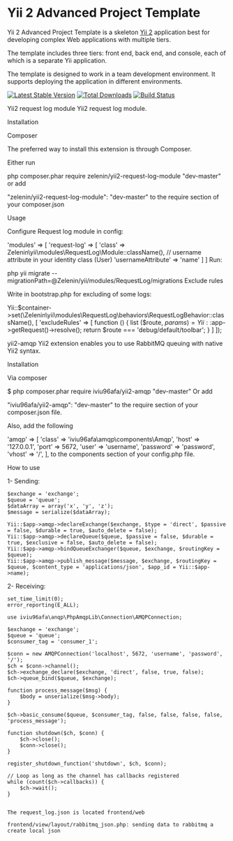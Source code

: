 Yii 2 Advanced Project Template
===============================

Yii 2 Advanced Project Template is a skeleton [Yii 2](http://www.yiiframework.com/) application best for
developing complex Web applications with multiple tiers.

The template includes three tiers: front end, back end, and console, each of which
is a separate Yii application.

The template is designed to work in a team development environment. It supports
deploying the application in different environments.

[![Latest Stable Version](https://poser.pugx.org/yiisoft/yii2-app-advanced/v/stable.png)](https://packagist.org/packages/yiisoft/yii2-app-advanced)
[![Total Downloads](https://poser.pugx.org/yiisoft/yii2-app-advanced/downloads.png)](https://packagist.org/packages/yiisoft/yii2-app-advanced)
[![Build Status](https://travis-ci.org/yiisoft/yii2-app-advanced.svg?branch=master)](https://travis-ci.org/yiisoft/yii2-app-advanced)

Yii2 request log module
Yii2 request log module.

Installation

Composer

The preferred way to install this extension is through Composer.

Either run

php composer.phar require zelenin/yii2-request-log-module "dev-master"
or add

"zelenin/yii2-request-log-module": "dev-master"
to the require section of your composer.json

Usage

Configure Request log module in config:

'modules' => [
    'request-log' => [
        'class' => Zelenin\yii\modules\RequestLog\Module::className(),
        // username attribute in your identity class (User)
        'usernameAttribute' => 'name'
    ]
]
Run:

php yii migrate --migrationPath=@Zelenin/yii/modules/RequestLog/migrations
Exclude rules

Write in bootstrap.php for excluding of some logs:

Yii::$container->set(\Zelenin\yii\modules\RequestLog\behaviors\RequestLogBehavior::className(), [
    'excludeRules' => [
        function () {
            list ($route, $params) = Yii::$app->getRequest()->resolve();
            return $route === 'debug/default/toolbar';
        }
    ]
]);

yii2-amqp
Yii2 extension enables you to use RabbitMQ queuing with native Yii2 syntax.

Installation

Via composer

$ php composer.phar require iviu96afa/yii2-amqp "dev-master"
Or add

"iviu96afa/yii2-amqp": "dev-master"
to the require section of your composer.json file.

Also, add the following

'amqp' => [
    'class' => 'iviu96afa\amqp\components\Amqp',
    'host' => '127.0.0.1',
    'port' => 5672,
    'user' => 'username',
    'password' => 'password',
    'vhost' => '/',
],
to the components section of your config.php file.

How to use

1- Sending:

    $exchange = 'exchange';
    $queue = 'queue';
    $dataArray = array('x', 'y', 'z');
    $message = serialize($dataArray);

    Yii::$app->amqp->declareExchange($exchange, $type = 'direct', $passive = false, $durable = true, $auto_delete = false);
    Yii::$app->amqp->declareQueue($queue, $passive = false, $durable = true, $exclusive = false, $auto_delete = false);
    Yii::$app->amqp->bindQueueExchanger($queue, $exchange, $routingKey = $queue);
    Yii::$app->amqp->publish_message($message, $exchange, $routingKey = $queue, $content_type = 'applications/json', $app_id = Yii::$app->name);
2- Receiving:

    set_time_limit(0);
    error_reporting(E_ALL);

    use iviu96afa\anqp\PhpAmqpLib\Connection\AMQPConnection;

    $exchange = 'exchange';
    $queue = 'queue';
    $consumer_tag = 'consumer_1';

    $conn = new AMQPConnection('localhost', 5672, 'username', 'password', '/');
    $ch = $conn->channel();
    $ch->exchange_declare($exchange, 'direct', false, true, false);
    $ch->queue_bind($queue, $exchange);

    function process_message($msg) {
        $body = unserialize($msg->body);
    }

    $ch->basic_consume($queue, $consumer_tag, false, false, false, false, 'process_message');

    function shutdown($ch, $conn) {
        $ch->close();
        $conn->close();
    }

    register_shutdown_function('shutdown', $ch, $conn);

    // Loop as long as the channel has callbacks registered
    while (count($ch->callbacks)) {
        $ch->wait();
    }
    
    
    The request_log.json is located frontend/web
    
    frontend/view/layout/rabbitmq_json.php: sending data to rabbitmq a create local json
